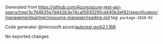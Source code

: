 Generated from https://github.com/Azure/azure-rest-api-specs/tree/3c764635e7d442b3e74caf593029fcd440b3ef82/specification/managementpartner/resource-manager/readme.md tag: `package-2018-02`

Code generator @microsoft.azure/autorest.go@2.1.168

No exported changes